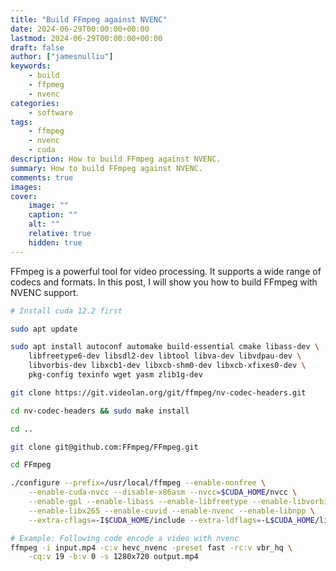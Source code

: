 ```yaml
---
title: "Build FFmpeg against NVENC"
date: 2024-06-29T00:00:00+00:00
lastmod: 2024-06-29T00:00:00+00:00
draft: false
author: ["jamesnulliu"]
keywords: 
    - build
    - ffpmeg
    - nvenc
categories:
    - software
tags:
    - ffmpeg
    - nvenc
    - cuda
description: How to build FFmpeg against NVENC.
summary: How to build FFmpeg against NVENC.
comments: true
images: 
cover:
    image: ""
    caption: ""
    alt: ""
    relative: true
    hidden: true
---
```


FFmpeg is a powerful tool for video processing. It supports a wide range of codecs and formats. In this post, I will show you how to build FFmpeg with NVENC support.

```bash
# Install cuda 12.2 first

sudo apt update

sudo apt install autoconf automake build-essential cmake libass-dev \
    libfreetype6-dev libsdl2-dev libtool libva-dev libvdpau-dev \
    libvorbis-dev libxcb1-dev libxcb-shm0-dev libxcb-xfixes0-dev \
    pkg-config texinfo wget yasm zlib1g-dev

git clone https://git.videolan.org/git/ffmpeg/nv-codec-headers.git

cd nv-codec-headers && sudo make install

cd ..

git clone git@github.com:FFmpeg/FFmpeg.git

cd FFmpeg

./configure --prefix=/usr/local/ffmpeg --enable-nonfree \
    --enable-cuda-nvcc --disable-x86asm --nvcc=$CUDA_HOME/nvcc \
    --enable-gpl --enable-libass --enable-libfreetype --enable-libvorbis \
    --enable-libx265 --enable-cuvid --enable-nvenc --enable-libnpp \
    --extra-cflags=-I$CUDA_HOME/include --extra-ldflags=-L$CUDA_HOME/lib64

# Example: Following code encode a video with nvenc
ffmpeg -i input.mp4 -c:v hevc_nvenc -preset fast -rc:v vbr_hq \
    -cq:v 19 -b:v 0 -s 1280x720 output.mp4
```
